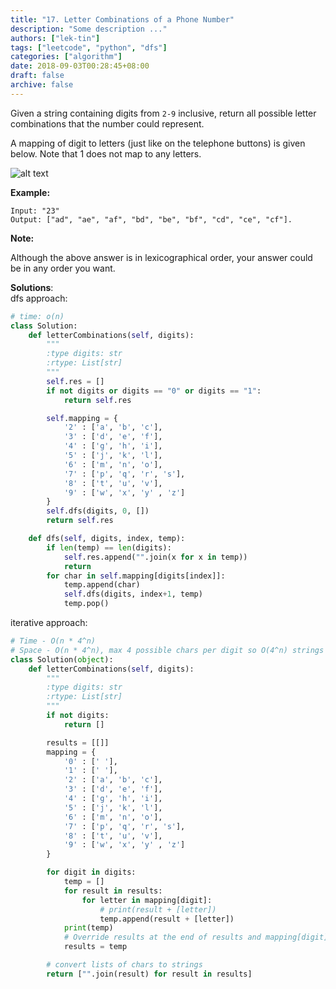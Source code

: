 ```yaml
---
title: "17. Letter Combinations of a Phone Number"
description: "Some description ..."
authors: ["lek-tin"]
tags: ["leetcode", "python", "dfs"]
categories: ["algorithm"]
date: 2018-09-03T00:28:45+08:00
draft: false
archive: false
---
```


Given a string containing digits from `2-9` inclusive, return all possible letter combinations that the number could represent.

A mapping of digit to letters (just like on the telephone buttons) is given below. Note that 1 does not map to any letters.

![alt text](http://upload.wikimedia.org/wikipedia/commons/thumb/7/73/Telephone-keypad2.svg/200px-Telephone-keypad2.svg.png "Logo Title Text 1")

**Example:**
```
Input: "23"
Output: ["ad", "ae", "af", "bd", "be", "bf", "cd", "ce", "cf"].
```
**Note:**

Although the above answer is in lexicographical order, your answer could be in any order you want.

**Solutions**:  
dfs approach:
```python
# time: o(n)
class Solution:
    def letterCombinations(self, digits):
        """
        :type digits: str
        :rtype: List[str]
        """
        self.res = []
        if not digits or digits == "0" or digits == "1":
            return self.res

        self.mapping = {
            '2' : ['a', 'b', 'c'],
            '3' : ['d', 'e', 'f'],
            '4' : ['g', 'h', 'i'],
            '5' : ['j', 'k', 'l'],
            '6' : ['m', 'n', 'o'],
            '7' : ['p', 'q', 'r', 's'],
            '8' : ['t', 'u', 'v'],
            '9' : ['w', 'x', 'y' , 'z']
        }
        self.dfs(digits, 0, [])
        return self.res

    def dfs(self, digits, index, temp):
        if len(temp) == len(digits):
            self.res.append("".join(x for x in temp))
            return
        for char in self.mapping[digits[index]]:
            temp.append(char)
            self.dfs(digits, index+1, temp)
            temp.pop()
```
iterative approach:
```python
# Time - O(n * 4^n)
# Space - O(n * 4^n), max 4 possible chars per digit so O(4^n) strings each of length n
class Solution(object):
    def letterCombinations(self, digits):
        """
        :type digits: str
        :rtype: List[str]
        """
        if not digits:
            return []

        results = [[]]
        mapping = {
            '0' : [' '],
            '1' : [' '],
            '2' : ['a', 'b', 'c'],
            '3' : ['d', 'e', 'f'],
            '4' : ['g', 'h', 'i'],
            '5' : ['j', 'k', 'l'],
            '6' : ['m', 'n', 'o'],
            '7' : ['p', 'q', 'r', 's'],
            '8' : ['t', 'u', 'v'],
            '9' : ['w', 'x', 'y' , 'z']
        }

        for digit in digits:
            temp = []
            for result in results:
                for letter in mapping[digit]:
                    # print(result + [letter])
                    temp.append(result + [letter])
            print(temp)
            # Override results at the end of results and mapping[digit] iteration
            results = temp

        # convert lists of chars to strings
        return ["".join(result) for result in results]
```